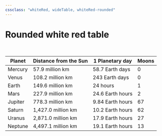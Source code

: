 ```yaml
---
cssclass: "whiteRed, wideTable, whiteRed-rounded"
---
```


# Rounded white red table
<br>


| Planet  | Distance from the Sun | 1 Planetary day  | Moons |
|---------|-----------------------|------------------|-------|
| Mercury | 57.9 million km       | 58.7 Earth days  | 0     |
| Venus   | 108.2 million km      | 243 Earth days   | 0     |
| Earth   | 149.6 million km      | 24 hours         | 1     |
| Mars    | 227.9 million km      | 24.6 Earth hours | 2     |
| Jupiter | 778.3 million km      | 9.84 Earth hours | 67    |
| Saturn  | 1,427.0 million km    | 10.2 Earth hours | 62    |
| Uranus  | 2,871.0 million km    | 17.9 Earth hours | 27    |
| Neptune | 4,497.1 million km    | 19.1 Earth hours | 13    |
